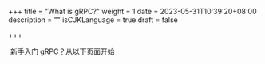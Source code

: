 +++
title = "What is gRPC?"
weight = 1 
date = 2023-05-31T10:39:20+08:00
description = ""
isCJKLanguage = true
draft = false

+++

​	新手入门 gRPC？从以下页面开始